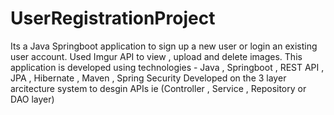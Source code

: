 # UserRegistrationProject

Its a Java Springboot application to sign up a new user or login an existing user account. Used Imgur API to view , upload and delete images.
This application is developed using technologies - Java , Springboot , REST API , JPA , Hibernate , Maven , Spring Security
Developed on the 3 layer arcitecture system to desgin APIs ie (Controller , Service , Repository or DAO layer)
